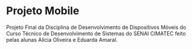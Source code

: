# Projeto Mobile
Projeto Final da Disciplina de Desenvolvimento de Dispositivos Móveis do Curso Técnico de Desenvolvimento de Sistemas do SENAI CIMATEC feito pelas alunas Alícia Oliveira e Eduarda Amaral.

